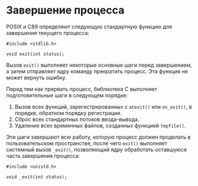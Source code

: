 # Завершение процесса

POSIX и C89 определяют следующую стандартную функцию для завершения текущего процесса:

    #include <stdlib.h>
    
    void exit(int status);
    
Вызов `exit()` выполняет некоторые основные шаги перед завершением, а затем отправляет ядру команду прекратить процесс. Эта функция не может вернуть ошибку.

Перед тем как прервать процесс, библиотека C выполняет подготовительные шаги в следующем порядке:
1. Вызов всех функций, зарегистрированных с `atexit()` или `on_exit()`, в порядке, обратном порядку регистрации.
2. Сброс всех стандартных потоков ввода-вывода.
3. Удаление всех временных файлов, созданных функцией `tmpfile()`.

Эти шаги завершают всю работу, которую процесс должен проделать в пользовательском пространстве, после чего `exit()` выполняет системный вызов `_exit()`, позволяющий ядру обработать оставшуюся часть завершения процесса:

    #include <unistd.h>
    
    void _exit(int status);
